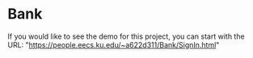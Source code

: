 # Bank
If you would like to see the demo for this project, you can start with the URL: 
"https://people.eecs.ku.edu/~a622d311/Bank/SignIn.html"
